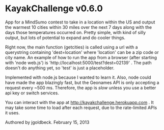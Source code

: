 KayakChallenge v0.6.0
==============

App for a MindSumo contest to take in a location within the US and output the warmest 10 cities within 30 miles over the next 7 days along with the days those temperatures occurred on. Pretty simple, with kind of silly output, but lots of potential to expand and do cooler things.

Right now, the main function (getcities) is called using a url with a querystring containing 'dest=location' where 'location' can be a zip code or city name. An example of how to run the app from a browser (after starting with 'node web.js') is 'http://localhost:5000/test?dest=02139' . The path doesn't do anything yet, so 'test' is just a placeholder.

Implemented with node.js because I wanted to learn it. Also, node could have made the app blazingly fast, but the Geonames API is only accepting a request every ~500 ms. Therefore, the app is *slow* unless you use a better api key or switch services.

You can interact with the app at http://kayakchallenge.herokuapp.com . It may take some time to load after each request, due to the rate-limited APIs it uses.

Authored by jgoldbeck. February 15, 2013
